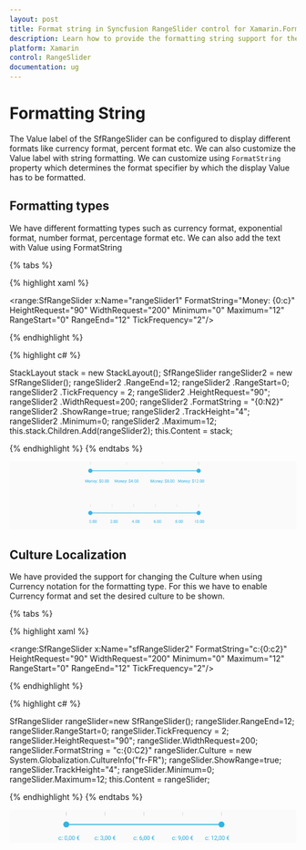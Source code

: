 ```yaml
---
layout: post
title: Format string in Syncfusion RangeSlider control for Xamarin.Forms
description: Learn how to provide the formatting string support for the Value in RangeSlider control.
platform: Xamarin
control: RangeSlider
documentation: ug
---
```


# Formatting String

The Value label of the SfRangeSlider can be configured to display different formats like currency format, percent format etc. We can also customize the Value label with string formatting. We can customize using `FormatString` property which determines the format specifier by which the display Value has to be formatted.

## Formatting types

We have different formatting types such as currency format, exponential format, number format, percentage format etc. We can also add the text with Value using FormatString 

{% tabs %}

{% highlight xaml %}

<StackLayout Margin="3">

<range:SfRangeSlider x:Name="rangeSlider1" FormatString="Money: {0:c}" HeightRequest="90" WidthRequest="200" Minimum="0" Maximum="12" RangeStart="0" RangeEnd="12" TickFrequency="2"/>
          
</StackLayout>
 {% endhighlight %}

{% highlight c# %}

StackLayout stack = new StackLayout();
SfRangeSlider rangeSlider2 = new SfRangeSlider();
rangeSlider2 .RangeEnd=12; 
rangeSlider2 .RangeStart=0;
rangeSlider2 .TickFrequency = 2;
rangeSlider2 .HeightRequest="90";
rangeSlider2 .WidthRequest=200;
rangeSlider2 .FormatString = "{0:N2}” 
rangeSlider2 .ShowRange=true; 
rangeSlider2 .TrackHeight="4";
rangeSlider2 .Minimum=0; 
rangeSlider2 .Maximum=12; 
this.stack.Children.Add(rangeSlider2);
this.Content = stack;

{% endhighlight %}
{% endtabs %}

![](images/FormatString.png)


## Culture Localization

We have provided the support for changing the Culture when using Currency notation for the formatting type. For this we have to enable Currency format and set the desired culture to be shown.

{% tabs %}

{% highlight xaml %}

 <range:SfRangeSlider x:Name="sfRangeSlider2" FormatString="c:{0:c2}" HeightRequest="90" WidthRequest="200" Minimum="0" Maximum="12" RangeStart="0" RangeEnd="12" TickFrequency="2"/>

 {% endhighlight %}

{% highlight c# %}

SfRangeSlider rangeSlider=new SfRangeSlider();
rangeSlider.RangeEnd=12; 
rangeSlider.RangeStart=0;
rangeSlider.TickFrequency = 2;
rangeSlider.HeightRequest="90";
rangeSlider.WidthRequest=200;
rangeSlider.FormatString = "c:{0:C2}"
rangeSlider.Culture = new System.Globalization.CultureInfo("fr-FR");
rangeSlider.ShowRange=true; 
rangeSlider.TrackHeight="4";
rangeSlider.Minimum=0; 
rangeSlider.Maximum=12; 
this.Content = rangeSlider;

{% endhighlight %}
{% endtabs %}

![](images/culture.png)





